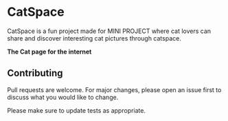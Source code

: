 # CatSpace

CatSpace is a fun project made for MINI PROJECT
where cat lovers can share and discover interesting cat pictures through catspace.

**The Cat page for the internet**

## Contributing
Pull requests are welcome. For major changes, please open an issue first to discuss what you would like to change.

Please make sure to update tests as appropriate.

